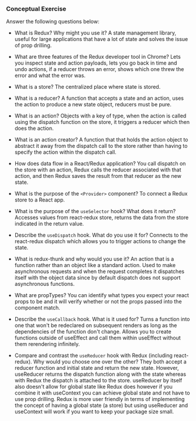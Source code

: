 ### Conceptual Exercise

Answer the following questions below:

- What is Redux? Why might you use it?
A state management library, useful for large applications that have a lot of state and solves the issue of prop drilling.

- What are three features of the Redux developer tool in Chrome?
Lets you inspect state and action payloads, lets you go back in time and undo actions, if a reducer throws an error, shows which one threw the error and what the error was.

- What is a store?
The centralized place where state is stored.

- What is a reducer?
A function that accepts a state and an action, uses the action to produce a new state object, reducers must be pure.

- What is an action?
Objects with a key of type, when the action is called using the dispatch function on the store, it triggers a reducer which then does the action.

- What is an action creator?
A function that that holds the action object to abstract it away from the dispatch call to the store rather than having to specify the action within the dispatch call.

- How does data flow in a React/Redux application?
You call dispatch on the store with an action, Redux calls the reducer associated with that action, and then Redux saves the result from that reducer as the new state.

- What is the purpose of the `<Provider>` component?
To connect a Redux store to a React app.

- What is the purpose of the `useSelector` hook? What does it return?
Accesses values from react-redux store, returns the data from the store indicated in the return value.

- Describe the `useDispatch` hook. What do you use it for?
Connects to the react-redux dispatch which allows you to trigger actions to change the state.

- What is redux-thunk and why would you use it?
An action that is a function rather than an object like a standard action. Used to make asynchronous requests and when the request completes it dispatches itself with the object data
since by default dispatch does not support asynchronous functions.

- What are propTypes?
You can identify what types you expect your react props to be and it will verify whether or not the props passed into the component match.

- Describe the `useCallback` hook.  What is it used for?
Turns a function into one that won't be redeclared on subsequent renders as long as the dependencies of the function don't change. Allows you to create functions outside of useEffect and call them within useEffect without them rerendering infinitely.

- Compare and contrast the `useReducer` hook with Redux (including react-redux).  Why would you choose one over the other?
They both accept a reducer function and initial state and return the new state. However, useReducer returns the dispatch function along with the state whereas with Redux the dispatch is attached to the store. useReducer by itself also doesn't allow for global state like Redux does however if you combine it with useContext you can achieve global state and not have to use prop drilling. Redux is more user friendly in terms of implementing the concept of having a global state (a store) but using useReducer and useContext will work if you want to keep your package size small.